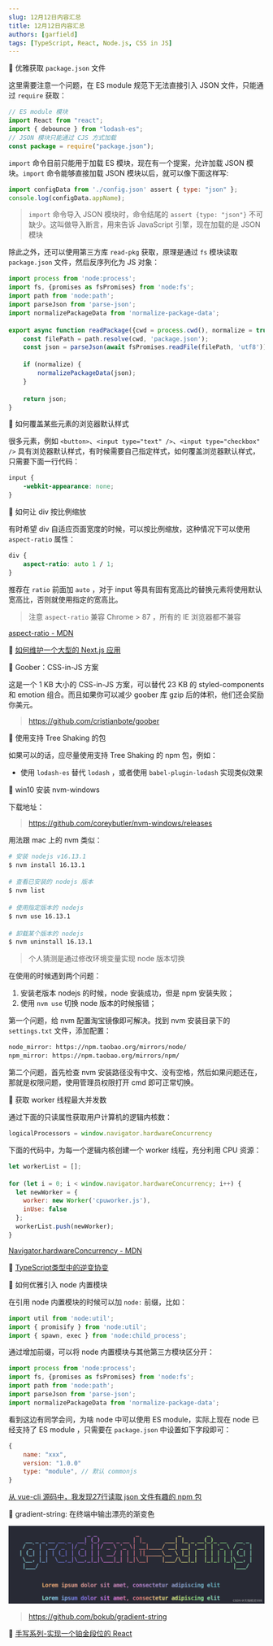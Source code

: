 ```yaml
---
slug: 12月12日内容汇总
title: 12月12日内容汇总
authors: [garfield]
tags: [TypeScript, React, Node.js, CSS in JS]
---
```


📒 优雅获取 `package.json` 文件

这里需要注意一个问题，在 ES module 规范下无法直接引入 JSON 文件，只能通过 `require` 获取：

```javascript
// ES module 模块
import React from "react";
import { debounce } from "lodash-es";
// JSON 模块只能通过 CJS 方式加载
const package = require("package.json");
```

`import` 命令目前只能用于加载 ES 模块，现在有一个提案，允许加载 JSON 模块。`import` 命令能够直接加载 JSON 模块以后，就可以像下面这样写:

```javascript
import configData from './config.json' assert { type: "json" };
console.log(configData.appName);
```

> `import` 命令导入 JSON 模块时，命令结尾的 `assert {type: "json"}` 不可缺少。这叫做导入断言，用来告诉 JavaScript 引擎，现在加载的是 JSON 模块

除此之外，还可以使用第三方库 `read-pkg` 获取，原理是通过 `fs` 模块读取 `package.json` 文件，然后反序列化为 JS 对象：

```javascript
import process from 'node:process';
import fs, {promises as fsPromises} from 'node:fs';
import path from 'node:path';
import parseJson from 'parse-json';
import normalizePackageData from 'normalize-package-data';

export async function readPackage({cwd = process.cwd(), normalize = true} = {}) {
	const filePath = path.resolve(cwd, 'package.json');
	const json = parseJson(await fsPromises.readFile(filePath, 'utf8'));

	if (normalize) {
		normalizePackageData(json);
	}

	return json;
}
```

📒 如何覆盖某些元素的浏览器默认样式

很多元素，例如 `<button>`、`<input type="text" />`、`<input type="checkbox" />` 具有浏览器默认样式，有时候需要自己指定样式，如何覆盖浏览器默认样式，只需要下面一行代码：

```css
input {
	-webkit-appearance: none;
}
```

📒 如何让 div 按比例缩放

有时希望 div 自适应页面宽度的时候，可以按比例缩放，这种情况下可以使用 `aspect-ratio` 属性：

```css
div {
	aspect-ratio: auto 1 / 1;
}
```

推荐在 `ratio` 前面加 `auto` ，对于 input 等具有固有宽高比的替换元素将使用默认宽高比，否则就使用指定的宽高比。

> 注意 `aspect-ratio` 兼容 Chrome > 87 ，所有的 IE 浏览器都不兼容

[aspect-ratio - MDN](https://developer.mozilla.org/zh-CN/docs/Web/CSS/aspect-ratio)

📒 [如何维护一个大型的 Next.js 应用](https://www.smashingmagazine.com/2021/11/maintain-large-nextjs-application/)

📒 Goober：CSS-in-JS 方案

这是一个 1 KB 大小的 CSS-in-JS 方案，可以替代 23 KB 的 styled-components 和 emotion 组合。而且如果你可以减少 goober 库 gzip 后的体积，他们还会奖励你美元。

> https://github.com/cristianbote/goober

📒 使用支持 Tree Shaking 的包

如果可以的话，应尽量使用支持 Tree Shaking 的 npm 包，例如：

- 使用 `lodash-es` 替代 `lodash` ，或者使用 `babel-plugin-lodash` 实现类似效果

📒 win10 安装 nvm-windows

下载地址：

> https://github.com/coreybutler/nvm-windows/releases

用法跟 mac 上的 nvm 类似：

```bash
# 安装 nodejs v16.13.1
$ nvm install 16.13.1

# 查看已安装的 nodejs 版本
$ nvm list

# 使用指定版本的 nodejs
$ nvm use 16.13.1

# 卸载某个版本的 nodejs
$ nvm uninstall 16.13.1
```

> 个人猜测是通过修改环境变量实现 node 版本切换

在使用的时候遇到两个问题：

1. 安装老版本 nodejs  的时候，node 安装成功，但是 npm 安装失败；
2. 使用 `nvm use` 切换 node 版本的时候报错；

第一个问题，给 nvm 配置淘宝镜像即可解决。找到 nvm 安装目录下的 `settings.txt` 文件，添加配置：

```bash
node_mirror: https://npm.taobao.org/mirrors/node/
npm_mirror: https://npm.taobao.org/mirrors/npm/
```

第二个问题，首先检查 nvm 安装路径没有中文、没有空格，然后如果问题还在，那就是权限问题，使用管理员权限打开 cmd 即可正常切换。

📒 获取 worker 线程最大并发数

通过下面的只读属性获取用户计算机的逻辑内核数：

```javascript
logicalProcessors = window.navigator.hardwareConcurrency
```

下面的代码中，为每一个逻辑内核创建一个 worker 线程，充分利用 CPU 资源：

```javascript
let workerList = [];

for (let i = 0; i < window.navigator.hardwareConcurrency; i++) {
  let newWorker = {
    worker: new Worker('cpuworker.js'),
    inUse: false
  };
  workerList.push(newWorker);
}
```

[Navigator.hardwareConcurrency - MDN](https://developer.mozilla.org/en-US/docs/Web/API/Navigator/hardwareConcurrency)

📒 [TypeScript类型中的逆变协变](https://juejin.cn/post/7039315081150087181)

📒 如何优雅引入 node 内置模块

在引用 node 内置模块的时候可以加 `node:` 前缀，比如：

```javascript
import util from 'node:util';
import { promisify } from 'node:util';
import { spawn, exec } from 'node:child_process';
```

通过增加前缀，可以将 node 内置模块与其他第三方模块区分开：

```javascript
import process from 'node:process';
import fs, {promises as fsPromises} from 'node:fs';
import path from 'node:path';
import parseJson from 'parse-json';
import normalizePackageData from 'normalize-package-data';
```

看到这边有同学会问，为啥 node 中可以使用 ES module，实际上现在 node 已经支持了 ES module ，只需要在 `package.json` 中设置如下字段即可：

```javascript
{
	name: "xxx",
	version: "1.0.0"
	type: "module", // 默认 commonjs
}
```

[从 vue-cli 源码中，我发现27行读取 json 文件有趣的 npm 包](https://juejin.cn/post/7037270522236764167)

📒 gradient-string: 在终端中输出漂亮的渐变色

![image](./gradient-string.png)

> https://github.com/bokub/gradient-string

📒 [手写系列-实现一个铂金段位的 React](https://juejin.cn/post/6978654109893132318)

